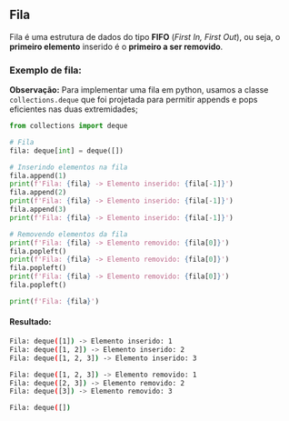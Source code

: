 ## Fila
Fila é uma estrutura de dados do tipo **FIFO** (*First In, First Out*), ou seja, o **primeiro elemento** inserido é o **primeiro a ser removido**.

### Exemplo de fila:
**Observação:** Para implementar uma fila em python, usamos a classe `collections.deque` que foi projetada para permitir appends e pops eficientes nas duas extremidades;

```py
from collections import deque

# Fila
fila: deque[int] = deque([])

# Inserindo elementos na fila
fila.append(1)
print(f'Fila: {fila} -> Elemento inserido: {fila[-1]}')
fila.append(2)
print(f'Fila: {fila} -> Elemento inserido: {fila[-1]}')
fila.append(3)
print(f'Fila: {fila} -> Elemento inserido: {fila[-1]}')

# Removendo elementos da fila
print(f'Fila: {fila} -> Elemento removido: {fila[0]}')
fila.popleft()
print(f'Fila: {fila} -> Elemento removido: {fila[0]}')
fila.popleft()
print(f'Fila: {fila} -> Elemento removido: {fila[0]}')
fila.popleft()

print(f'Fila: {fila}')
```

#### Resultado:
```bash
Fila: deque([1]) -> Elemento inserido: 1
Fila: deque([1, 2]) -> Elemento inserido: 2
Fila: deque([1, 2, 3]) -> Elemento inserido: 3

Fila: deque([1, 2, 3]) -> Elemento removido: 1
Fila: deque([2, 3]) -> Elemento removido: 2
Fila: deque([3]) -> Elemento removido: 3

Fila: deque([])
```